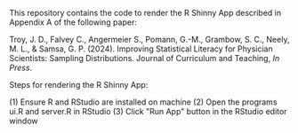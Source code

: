 This repository contains the code to render the R Shinny App described in Appendix A of the following paper: 

Troy, J. D., Falvey C., Angermeier S., Pomann, G.-M., Grambow, S. C., Neely, M. L., & Samsa, G. P. (2024). 
Improving Statistical Literacy for Physician Scientists: Sampling Distributions. Journal of Curriculum and Teaching, _In Press_.

Steps for rendering the R Shinny App: 

(1) Ensure R and RStudio are installed on machine 
(2) Open the programs ui.R and server.R in RStudio
(3) Click "Run App" button in the RStudio editor window

